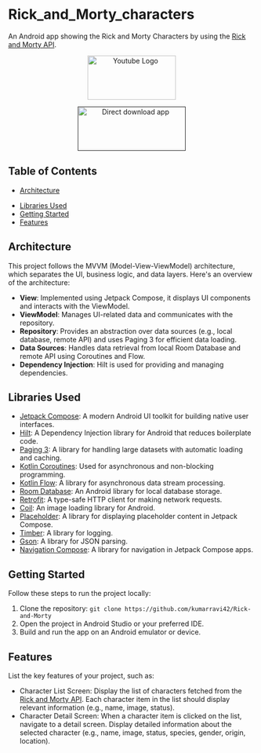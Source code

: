 # Rick_and_Morty_characters
An Android app showing the Rick and Morty Characters by using the [Rick and Morty API](https://rickandmortyapi.com/).
<p align="center">
  <a href="https://youtu.be/etJ1Er-AftI?si=jZsTv6R2_s8w2lIq" target="_blank">
    <img width="180" height="90" src="https://upload.wikimedia.org/wikipedia/commons/b/b8/YouTube_Logo_2017.svg" alt="Youtube Logo"/>
  </a>
</p>

<p align="center">
  <a target="_blank" href="" alt="You tube video link">
    <img width="220" height="90" src="https://drive.google.com/file/d/1QIChUcnq6wVVQbD26x1QGSufLfve8tMe/view?usp=drivesdk" alt="Direct download app"/>
  </a>
</p>

## Table of Contents

- [Architecture](#architecture)
<!--- [Code Structure](#code-structure) -->
- [Libraries Used](#libraries-used)
- [Getting Started](#getting-started)
- [Features](#features)

## Architecture

This project follows the MVVM (Model-View-ViewModel) architecture, which separates the UI, business logic, and data layers. Here's an overview of the architecture:

- **View**: Implemented using Jetpack Compose, it displays UI components and interacts with the ViewModel.
- **ViewModel**: Manages UI-related data and communicates with the repository.
- **Repository**: Provides an abstraction over data sources (e.g., local database, remote API) and uses Paging 3 for efficient data loading.
- **Data Sources**: Handles data retrieval from local Room Database and remote API using Coroutines and Flow.
- **Dependency Injection**: Hilt is used for providing and managing dependencies.

<!--
## Code Structure

The codebase is organized as follows:
-->

## Libraries Used

- [Jetpack Compose](https://developer.android.com/jetpack/compose): A modern Android UI toolkit for building native user interfaces.
- [Hilt](https://developer.android.com/training/dependency-injection/hilt-android): A Dependency Injection library for Android that reduces boilerplate code.
- [Paging 3](https://developer.android.com/topic/libraries/architecture/paging/v3-overview): A library for handling large datasets with automatic loading and caching.
- [Kotlin Coroutines](https://developer.android.com/kotlin/coroutines): Used for asynchronous and non-blocking programming.
- [Kotlin Flow](https://kotlinlang.org/docs/flow.html): A library for asynchronous data stream processing.
- [Room Database](https://developer.android.com/jetpack/androidx/releases/room): An Android library for local database storage.
- [Retrofit](https://square.github.io/retrofit/): A type-safe HTTP client for making network requests.
- [Coil](https://coil-kt.github.io/coil/): An image loading library for Android.
- [Placeholder](https://github.com/zacharee/Placeholder): A library for displaying placeholder content in Jetpack Compose.
- [Timber](https://github.com/JakeWharton/timber): A library for logging.
- [Gson](https://github.com/google/gson): A library for JSON parsing.
- [Navigation Compose](https://developer.android.com/jetpack/compose/navigation): A library for navigation in Jetpack Compose apps.

## Getting Started

Follow these steps to run the project locally:

1. Clone the repository: `git clone https://github.com/kumarravi42/Rick-and-Morty`
2. Open the project in Android Studio or your preferred IDE.
3. Build and run the app on an Android emulator or device.

## Features

List the key features of your project, such as:

- Character List Screen: Display the list of characters fetched from the [Rick and Morty API](https://rickandmortyapi.com/). Each character item in the list should display relevant information (e.g., name, image,
  status).
- Character Detail Screen: When a character item is clicked on the list, navigate to a detail screen. Display detailed information about the selected character (e.g., name, image, status,
  species, gender, origin, location).
